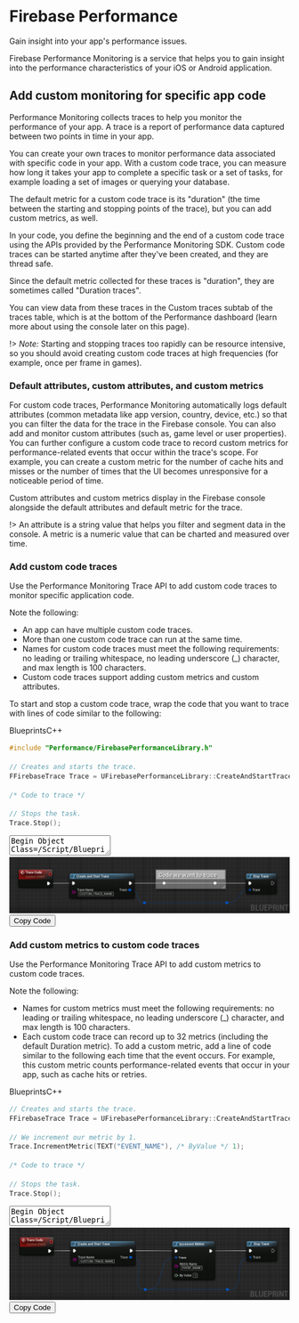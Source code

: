 # Firebase Performance
Gain insight into your app's performance issues.

Firebase Performance Monitoring is a service that helps you to gain insight into the performance characteristics of your iOS or Android application.

## Add custom monitoring for specific app code

Performance Monitoring collects traces to help you monitor the performance of your app. A trace is a report of performance data captured between two points in time in your app.

You can create your own traces to monitor performance data associated with specific code in your app. With a custom code trace, you can measure how long it takes your app to complete a specific task or a set of tasks, for example loading a set of images or querying your database.

The default metric for a custom code trace is its "duration" (the time between the starting and stopping points of the trace), but you can add custom metrics, as well.

In your code, you define the beginning and the end of a custom code trace using the APIs provided by the Performance Monitoring SDK. Custom code traces can be started anytime after they've been created, and they are thread safe.

Since the default metric collected for these traces is "duration", they are sometimes called "Duration traces".

You can view data from these traces in the Custom traces subtab of the traces table, which is at the bottom of the Performance dashboard (learn more about using the console later on this page).

!> *Note:* Starting and stopping traces too rapidly can be resource intensive, so you should avoid creating custom code traces at high frequencies (for example, once per frame in games).

### Default attributes, custom attributes, and custom metrics
For custom code traces, Performance Monitoring automatically logs default attributes (common metadata like app version, country, device, etc.) so that you can filter the data for the trace in the Firebase console. You can also add and monitor custom attributes (such as, game level or user properties).
You can further configure a custom code trace to record custom metrics for performance-related events that occur within the trace's scope. For example, you can create a custom metric for the number of cache hits and misses or the number of times that the UI becomes unresponsive for a noticeable period of time.

Custom attributes and custom metrics display in the Firebase console alongside the default attributes and default metric for the trace.

!> An attribute is a string value that helps you filter and segment data in the console. A metric is a numeric value that can be charted and measured over time.

### Add custom code traces
Use the Performance Monitoring Trace API to add custom code traces to monitor specific application code.

Note the following:

 - An app can have multiple custom code traces.
 - More than one custom code trace can run at the same time.
 - Names for custom code traces must meet the following requirements: no leading or trailing whitespace, no leading underscore (_) character, and max length is 100 characters.
 - Custom code traces support adding custom metrics and custom attributes.

To start and stop a custom code trace, wrap the code that you want to trace with lines of code similar to the following:

<div class="code-switcher show-cpp-false">
<div class="switcher" >
<span class="sw-bp" onclick="switchBp()">Blueprints</span><span class="sw-cpp" onclick="switchCpp()">C++</span>
</div>
<div class="cpp">

```cpp
#include "Performance/FirebasePerformanceLibrary.h"

// Creates and starts the trace.
FFirebaseTrace Trace = UFirebasePerformanceLibrary::CreateAndStartTrace(TEXT("CUSTOM_TRACE_NAME"));

/* Code to trace */

// Stops the task.
Trace.Stop();
```

</div>
<div class="bp">
<div class="bpcode">
<textarea readonly>
Begin Object Class=/Script/BlueprintGraph.K2Node_CustomEvent Name="K2Node_CustomEvent_46"
   CustomFunctionName="Trace Code"
   NodePosX=6528
   NodePosY=-15521
   NodeGuid=634BD2924AB6EDC61591B8A59BFC3D84
   CustomProperties Pin (PinId=E04F459C40323C489ADCB4ACD358CEBD,PinName="OutputDelegate",Direction="EGPD_Output",PinType.PinCategory="delegate",PinType.PinSubCategory="",PinType.PinSubCategoryObject=None,PinType.PinSubCategoryMemberReference=(),PinType.PinValueType=(),PinType.ContainerType=None,PinType.bIsReference=False,PinType.bIsConst=False,PinType.bIsWeakPointer=False,PinType.bIsUObjectWrapper=False,PersistentGuid=00000000000000000000000000000000,bHidden=False,bNotConnectable=False,bDefaultValueIsReadOnly=False,bDefaultValueIsIgnored=False,bAdvancedView=False,bOrphanedPin=False,)
   CustomProperties Pin (PinId=31FF503D47DBD4DC2192A48DA2BF1257,PinName="then",Direction="EGPD_Output",PinType.PinCategory="exec",PinType.PinSubCategory="",PinType.PinSubCategoryObject=None,PinType.PinSubCategoryMemberReference=(),PinType.PinValueType=(),PinType.ContainerType=None,PinType.bIsReference=False,PinType.bIsConst=False,PinType.bIsWeakPointer=False,PinType.bIsUObjectWrapper=False,LinkedTo=(K2Node_CallFunction_262 F1D2401B44FA2BB7F8F8F489794F2CBC,),PersistentGuid=00000000000000000000000000000000,bHidden=False,bNotConnectable=False,bDefaultValueIsReadOnly=False,bDefaultValueIsIgnored=False,bAdvancedView=False,bOrphanedPin=False,)
End Object
Begin Object Class=/Script/BlueprintGraph.K2Node_CallFunction Name="K2Node_CallFunction_262"
   FunctionReference=(MemberParent=Class'"/Script/FirebaseFeatures.FirebasePerformanceLibrary"',MemberName="CreateAndStartTrace")
   NodePosX=6736
   NodePosY=-15505
   NodeGuid=718777F641EA9AF79B3206A155859DD8
   CustomProperties Pin (PinId=F1D2401B44FA2BB7F8F8F489794F2CBC,PinName="execute",PinToolTip="\nExec",PinType.PinCategory="exec",PinType.PinSubCategory="",PinType.PinSubCategoryObject=None,PinType.PinSubCategoryMemberReference=(),PinType.PinValueType=(),PinType.ContainerType=None,PinType.bIsReference=False,PinType.bIsConst=False,PinType.bIsWeakPointer=False,PinType.bIsUObjectWrapper=False,LinkedTo=(K2Node_CustomEvent_46 31FF503D47DBD4DC2192A48DA2BF1257,),PersistentGuid=00000000000000000000000000000000,bHidden=False,bNotConnectable=False,bDefaultValueIsReadOnly=False,bDefaultValueIsIgnored=False,bAdvancedView=False,bOrphanedPin=False,)
   CustomProperties Pin (PinId=58D2C6C24AFF2AE5AF9358A4F8CC4046,PinName="then",PinToolTip="\nExec",Direction="EGPD_Output",PinType.PinCategory="exec",PinType.PinSubCategory="",PinType.PinSubCategoryObject=None,PinType.PinSubCategoryMemberReference=(),PinType.PinValueType=(),PinType.ContainerType=None,PinType.bIsReference=False,PinType.bIsConst=False,PinType.bIsWeakPointer=False,PinType.bIsUObjectWrapper=False,LinkedTo=(K2Node_Knot_2 5AB355F344BEBD4C177F1FB94D6136A7,),PersistentGuid=00000000000000000000000000000000,bHidden=False,bNotConnectable=False,bDefaultValueIsReadOnly=False,bDefaultValueIsIgnored=False,bAdvancedView=False,bOrphanedPin=False,)
   CustomProperties Pin (PinId=0D92B7A7481E34E858051989B9E099DA,PinName="self",PinFriendlyName=NSLOCTEXT("K2Node", "Target", "Target"),PinToolTip="Target\nFirebase Performance Library Object Reference",PinType.PinCategory="object",PinType.PinSubCategory="",PinType.PinSubCategoryObject=Class'"/Script/FirebaseFeatures.FirebasePerformanceLibrary"',PinType.PinSubCategoryMemberReference=(),PinType.PinValueType=(),PinType.ContainerType=None,PinType.bIsReference=False,PinType.bIsConst=False,PinType.bIsWeakPointer=False,PinType.bIsUObjectWrapper=False,DefaultObject="/Script/FirebaseFeatures.Default__FirebasePerformanceLibrary",PersistentGuid=00000000000000000000000000000000,bHidden=True,bNotConnectable=False,bDefaultValueIsReadOnly=False,bDefaultValueIsIgnored=False,bAdvancedView=False,bOrphanedPin=False,)
   CustomProperties Pin (PinId=14F0A276476BA8F72C8337A9193B0A51,PinName="TraceName",PinToolTip="Trace Name\nString\n\nThe name of the Trace.",PinType.PinCategory="string",PinType.PinSubCategory="",PinType.PinSubCategoryObject=None,PinType.PinSubCategoryMemberReference=(),PinType.PinValueType=(),PinType.ContainerType=None,PinType.bIsReference=False,PinType.bIsConst=False,PinType.bIsWeakPointer=False,PinType.bIsUObjectWrapper=False,DefaultValue="CUSTOM_TRACE_NAME",PersistentGuid=00000000000000000000000000000000,bHidden=False,bNotConnectable=False,bDefaultValueIsReadOnly=False,bDefaultValueIsIgnored=False,bAdvancedView=False,bOrphanedPin=False,)
   CustomProperties Pin (PinId=036837D446B68502785381960B4E29A5,PinName="ReturnValue",PinFriendlyName="Trace",PinToolTip="Trace\nFirebase Trace Structure\n\nThe FFirebaseTrace object.",Direction="EGPD_Output",PinType.PinCategory="struct",PinType.PinSubCategory="",PinType.PinSubCategoryObject=ScriptStruct'"/Script/FirebaseFeatures.FirebaseTrace"',PinType.PinSubCategoryMemberReference=(),PinType.PinValueType=(),PinType.ContainerType=None,PinType.bIsReference=False,PinType.bIsConst=False,PinType.bIsWeakPointer=False,PinType.bIsUObjectWrapper=False,LinkedTo=(K2Node_Knot_4 3105F9AA4D4055A9492CB38A095150EC,),PersistentGuid=00000000000000000000000000000000,bHidden=False,bNotConnectable=False,bDefaultValueIsReadOnly=False,bDefaultValueIsIgnored=False,bAdvancedView=False,bOrphanedPin=False,)
End Object
Begin Object Class=/Script/BlueprintGraph.K2Node_Knot Name="K2Node_Knot_2"
   NodePosX=7104
   NodePosY=-15472
   NodeGuid=F8CB45CF4D8D13F94E5920B2336B8334
   CustomProperties Pin (PinId=5AB355F344BEBD4C177F1FB94D6136A7,PinName="InputPin",PinType.PinCategory="exec",PinType.PinSubCategory="",PinType.PinSubCategoryObject=None,PinType.PinSubCategoryMemberReference=(),PinType.PinValueType=(),PinType.ContainerType=None,PinType.bIsReference=False,PinType.bIsConst=False,PinType.bIsWeakPointer=False,PinType.bIsUObjectWrapper=False,LinkedTo=(K2Node_CallFunction_262 58D2C6C24AFF2AE5AF9358A4F8CC4046,),PersistentGuid=00000000000000000000000000000000,bHidden=False,bNotConnectable=False,bDefaultValueIsReadOnly=False,bDefaultValueIsIgnored=True,bAdvancedView=False,bOrphanedPin=False,)
   CustomProperties Pin (PinId=A3851A8B46A4EE27B6FD75BEAD8D5437,PinName="OutputPin",Direction="EGPD_Output",PinType.PinCategory="exec",PinType.PinSubCategory="",PinType.PinSubCategoryObject=None,PinType.PinSubCategoryMemberReference=(),PinType.PinValueType=(),PinType.ContainerType=None,PinType.bIsReference=False,PinType.bIsConst=False,PinType.bIsWeakPointer=False,PinType.bIsUObjectWrapper=False,LinkedTo=(K2Node_Knot_3 6594E9CE4DECE08C00FA37BB187A176C,),PersistentGuid=00000000000000000000000000000000,bHidden=False,bNotConnectable=False,bDefaultValueIsReadOnly=False,bDefaultValueIsIgnored=False,bAdvancedView=False,bOrphanedPin=False,)
End Object
Begin Object Class=/Script/UnrealEd.EdGraphNode_Comment Name="EdGraphNode_Comment_24"
   bCommentBubbleVisible_InDetailsPanel=False
   NodePosX=7088
   NodePosY=-15520
   NodeWidth=288
   NodeHeight=80
   bCommentBubblePinned=False
   bCommentBubbleVisible=False
   NodeComment="Code we want to trace"
   NodeGuid=B02B155D46FDFD9B81710DAAD08C8040
End Object
Begin Object Class=/Script/BlueprintGraph.K2Node_Knot Name="K2Node_Knot_3"
   NodePosX=7312
   NodePosY=-15472
   NodeGuid=97EB8B4144D024CEECED68A02D849B6B
   CustomProperties Pin (PinId=6594E9CE4DECE08C00FA37BB187A176C,PinName="InputPin",PinType.PinCategory="exec",PinType.PinSubCategory="",PinType.PinSubCategoryObject=None,PinType.PinSubCategoryMemberReference=(),PinType.PinValueType=(),PinType.ContainerType=None,PinType.bIsReference=False,PinType.bIsConst=False,PinType.bIsWeakPointer=False,PinType.bIsUObjectWrapper=False,LinkedTo=(K2Node_Knot_2 A3851A8B46A4EE27B6FD75BEAD8D5437,),PersistentGuid=00000000000000000000000000000000,bHidden=False,bNotConnectable=False,bDefaultValueIsReadOnly=False,bDefaultValueIsIgnored=True,bAdvancedView=False,bOrphanedPin=False,)
   CustomProperties Pin (PinId=CD6CEDE443E3B3F2A78A9E878C0FC743,PinName="OutputPin",Direction="EGPD_Output",PinType.PinCategory="exec",PinType.PinSubCategory="",PinType.PinSubCategoryObject=None,PinType.PinSubCategoryMemberReference=(),PinType.PinValueType=(),PinType.ContainerType=None,PinType.bIsReference=False,PinType.bIsConst=False,PinType.bIsWeakPointer=False,PinType.bIsUObjectWrapper=False,LinkedTo=(K2Node_CallFunction_263 E63C656C4FB5B43A93067DA385D53548,),PersistentGuid=00000000000000000000000000000000,bHidden=False,bNotConnectable=False,bDefaultValueIsReadOnly=False,bDefaultValueIsIgnored=False,bAdvancedView=False,bOrphanedPin=False,)
End Object
Begin Object Class=/Script/BlueprintGraph.K2Node_CallFunction Name="K2Node_CallFunction_263"
   FunctionReference=(MemberParent=Class'"/Script/FirebaseFeatures.FirebasePerformanceLibrary"',MemberName="Blueprint_Stop")
   NodePosX=7456
   NodePosY=-15505
   NodeGuid=9EC8C4B045F621CDFBE247A8359E72A0
   CustomProperties Pin (PinId=E63C656C4FB5B43A93067DA385D53548,PinName="execute",PinToolTip="\nExec",PinType.PinCategory="exec",PinType.PinSubCategory="",PinType.PinSubCategoryObject=None,PinType.PinSubCategoryMemberReference=(),PinType.PinValueType=(),PinType.ContainerType=None,PinType.bIsReference=False,PinType.bIsConst=False,PinType.bIsWeakPointer=False,PinType.bIsUObjectWrapper=False,LinkedTo=(K2Node_Knot_3 CD6CEDE443E3B3F2A78A9E878C0FC743,),PersistentGuid=00000000000000000000000000000000,bHidden=False,bNotConnectable=False,bDefaultValueIsReadOnly=False,bDefaultValueIsIgnored=False,bAdvancedView=False,bOrphanedPin=False,)
   CustomProperties Pin (PinId=346C2E5D4A0A3B5C09C7B088B5C90BE3,PinName="then",PinToolTip="\nExec",Direction="EGPD_Output",PinType.PinCategory="exec",PinType.PinSubCategory="",PinType.PinSubCategoryObject=None,PinType.PinSubCategoryMemberReference=(),PinType.PinValueType=(),PinType.ContainerType=None,PinType.bIsReference=False,PinType.bIsConst=False,PinType.bIsWeakPointer=False,PinType.bIsUObjectWrapper=False,PersistentGuid=00000000000000000000000000000000,bHidden=False,bNotConnectable=False,bDefaultValueIsReadOnly=False,bDefaultValueIsIgnored=False,bAdvancedView=False,bOrphanedPin=False,)
   CustomProperties Pin (PinId=24167AFE4E48C0B3A38B378EDF937E5E,PinName="self",PinFriendlyName=NSLOCTEXT("K2Node", "Target", "Target"),PinToolTip="Target\nFirebase Performance Library Object Reference",PinType.PinCategory="object",PinType.PinSubCategory="",PinType.PinSubCategoryObject=Class'"/Script/FirebaseFeatures.FirebasePerformanceLibrary"',PinType.PinSubCategoryMemberReference=(),PinType.PinValueType=(),PinType.ContainerType=None,PinType.bIsReference=False,PinType.bIsConst=False,PinType.bIsWeakPointer=False,PinType.bIsUObjectWrapper=False,DefaultObject="/Script/FirebaseFeatures.Default__FirebasePerformanceLibrary",PersistentGuid=00000000000000000000000000000000,bHidden=True,bNotConnectable=False,bDefaultValueIsReadOnly=False,bDefaultValueIsIgnored=False,bAdvancedView=False,bOrphanedPin=False,)
   CustomProperties Pin (PinId=1D402C4647A9C2B3CA8B81997EC94D5D,PinName="Trace",PinToolTip="Trace\nFirebase Trace Structure (by ref)",PinType.PinCategory="struct",PinType.PinSubCategory="",PinType.PinSubCategoryObject=ScriptStruct'"/Script/FirebaseFeatures.FirebaseTrace"',PinType.PinSubCategoryMemberReference=(),PinType.PinValueType=(),PinType.ContainerType=None,PinType.bIsReference=True,PinType.bIsConst=False,PinType.bIsWeakPointer=False,PinType.bIsUObjectWrapper=False,LinkedTo=(K2Node_Knot_7 5D83D8C8474ABC3952934D9BCF140AAB,),PersistentGuid=00000000000000000000000000000000,bHidden=False,bNotConnectable=False,bDefaultValueIsReadOnly=False,bDefaultValueIsIgnored=False,bAdvancedView=False,bOrphanedPin=False,)
End Object
Begin Object Class=/Script/BlueprintGraph.K2Node_Knot Name="K2Node_Knot_4"
   NodePosX=7024
   NodePosY=-15392
   NodeGuid=1A2FAAE04EC61B0C305A608B5A46880F
   CustomProperties Pin (PinId=3105F9AA4D4055A9492CB38A095150EC,PinName="InputPin",PinType.PinCategory="struct",PinType.PinSubCategory="",PinType.PinSubCategoryObject=ScriptStruct'"/Script/FirebaseFeatures.FirebaseTrace"',PinType.PinSubCategoryMemberReference=(),PinType.PinValueType=(),PinType.ContainerType=None,PinType.bIsReference=False,PinType.bIsConst=False,PinType.bIsWeakPointer=False,PinType.bIsUObjectWrapper=False,LinkedTo=(K2Node_CallFunction_262 036837D446B68502785381960B4E29A5,),PersistentGuid=00000000000000000000000000000000,bHidden=False,bNotConnectable=False,bDefaultValueIsReadOnly=False,bDefaultValueIsIgnored=True,bAdvancedView=False,bOrphanedPin=False,)
   CustomProperties Pin (PinId=3573D69D49ED3E57781D848CF0E0E5C6,PinName="OutputPin",Direction="EGPD_Output",PinType.PinCategory="struct",PinType.PinSubCategory="",PinType.PinSubCategoryObject=ScriptStruct'"/Script/FirebaseFeatures.FirebaseTrace"',PinType.PinSubCategoryMemberReference=(),PinType.PinValueType=(),PinType.ContainerType=None,PinType.bIsReference=False,PinType.bIsConst=False,PinType.bIsWeakPointer=False,PinType.bIsUObjectWrapper=False,LinkedTo=(K2Node_Knot_7 1A350E514E7D5034EEC9B29934E5D4C4,),PersistentGuid=00000000000000000000000000000000,bHidden=False,bNotConnectable=False,bDefaultValueIsReadOnly=False,bDefaultValueIsIgnored=False,bAdvancedView=False,bOrphanedPin=False,)
End Object
Begin Object Class=/Script/BlueprintGraph.K2Node_Knot Name="K2Node_Knot_7"
   NodePosX=7360
   NodePosY=-15392
   NodeGuid=6E6069754F2FA7F03F6065BCF7FB5D3E
   CustomProperties Pin (PinId=1A350E514E7D5034EEC9B29934E5D4C4,PinName="InputPin",PinType.PinCategory="struct",PinType.PinSubCategory="",PinType.PinSubCategoryObject=ScriptStruct'"/Script/FirebaseFeatures.FirebaseTrace"',PinType.PinSubCategoryMemberReference=(),PinType.PinValueType=(),PinType.ContainerType=None,PinType.bIsReference=False,PinType.bIsConst=False,PinType.bIsWeakPointer=False,PinType.bIsUObjectWrapper=False,LinkedTo=(K2Node_Knot_4 3573D69D49ED3E57781D848CF0E0E5C6,),PersistentGuid=00000000000000000000000000000000,bHidden=False,bNotConnectable=False,bDefaultValueIsReadOnly=False,bDefaultValueIsIgnored=True,bAdvancedView=False,bOrphanedPin=False,)
   CustomProperties Pin (PinId=5D83D8C8474ABC3952934D9BCF140AAB,PinName="OutputPin",Direction="EGPD_Output",PinType.PinCategory="struct",PinType.PinSubCategory="",PinType.PinSubCategoryObject=ScriptStruct'"/Script/FirebaseFeatures.FirebaseTrace"',PinType.PinSubCategoryMemberReference=(),PinType.PinValueType=(),PinType.ContainerType=None,PinType.bIsReference=False,PinType.bIsConst=False,PinType.bIsWeakPointer=False,PinType.bIsUObjectWrapper=False,LinkedTo=(K2Node_CallFunction_263 1D402C4647A9C2B3CA8B81997EC94D5D,),PersistentGuid=00000000000000000000000000000000,bHidden=False,bNotConnectable=False,bDefaultValueIsReadOnly=False,bDefaultValueIsIgnored=False,bAdvancedView=False,bOrphanedPin=False,)
End Object
</textarea>
<img src="_images/PerformanceTraceCode.png"/>
<button onclick="copyBlueprintCode(this)">Copy Code</button>
</div>
</div>
</div>

### Add custom metrics to custom code traces
Use the Performance Monitoring Trace API to add custom metrics to custom code traces.

Note the following:
 - Names for custom metrics must meet the following requirements: no leading or trailing whitespace, no leading underscore (_) character, and max length is 100 characters.
 - Each custom code trace can record up to 32 metrics (including the default Duration metric).
To add a custom metric, add a line of code similar to the following each time that the event occurs. For example, this custom metric counts performance-related events that occur in your app, such as cache hits or retries.


<div class="code-switcher show-cpp-false">
<div class="switcher" >
<span class="sw-bp" onclick="switchBp()">Blueprints</span><span class="sw-cpp" onclick="switchCpp()">C++</span>
</div>
<div class="cpp">

```cpp
// Creates and starts the trace.
FFirebaseTrace Trace = UFirebasePerformanceLibrary::CreateAndStartTrace(TEXT("CUSTOM_TRACE_NAME"));

// We increment our metric by 1.
Trace.IncrementMetric(TEXT("EVENT_NAME"), /* ByValue */ 1);

/* Code to trace */

// Stops the task.
Trace.Stop();
```

</div>
<div class="bp">
<div class="bpcode">
<textarea readonly>
Begin Object Class=/Script/BlueprintGraph.K2Node_CustomEvent Name="K2Node_CustomEvent_46"
   CustomFunctionName="Trace Code"
   NodePosX=6528
   NodePosY=-15521
   NodeGuid=634BD2924AB6EDC61591B8A59BFC3D84
   CustomProperties Pin (PinId=E04F459C40323C489ADCB4ACD358CEBD,PinName="OutputDelegate",Direction="EGPD_Output",PinType.PinCategory="delegate",PinType.PinSubCategory="",PinType.PinSubCategoryObject=None,PinType.PinSubCategoryMemberReference=(),PinType.PinValueType=(),PinType.ContainerType=None,PinType.bIsReference=False,PinType.bIsConst=False,PinType.bIsWeakPointer=False,PinType.bIsUObjectWrapper=False,PersistentGuid=00000000000000000000000000000000,bHidden=False,bNotConnectable=False,bDefaultValueIsReadOnly=False,bDefaultValueIsIgnored=False,bAdvancedView=False,bOrphanedPin=False,)
   CustomProperties Pin (PinId=31FF503D47DBD4DC2192A48DA2BF1257,PinName="then",Direction="EGPD_Output",PinType.PinCategory="exec",PinType.PinSubCategory="",PinType.PinSubCategoryObject=None,PinType.PinSubCategoryMemberReference=(),PinType.PinValueType=(),PinType.ContainerType=None,PinType.bIsReference=False,PinType.bIsConst=False,PinType.bIsWeakPointer=False,PinType.bIsUObjectWrapper=False,LinkedTo=(K2Node_CallFunction_262 F1D2401B44FA2BB7F8F8F489794F2CBC,),PersistentGuid=00000000000000000000000000000000,bHidden=False,bNotConnectable=False,bDefaultValueIsReadOnly=False,bDefaultValueIsIgnored=False,bAdvancedView=False,bOrphanedPin=False,)
End Object
Begin Object Class=/Script/BlueprintGraph.K2Node_CallFunction Name="K2Node_CallFunction_262"
   FunctionReference=(MemberParent=Class'"/Script/FirebaseFeatures.FirebasePerformanceLibrary"',MemberName="CreateAndStartTrace")
   NodePosX=6736
   NodePosY=-15505
   NodeGuid=718777F641EA9AF79B3206A155859DD8
   CustomProperties Pin (PinId=F1D2401B44FA2BB7F8F8F489794F2CBC,PinName="execute",PinToolTip="\nExec",PinType.PinCategory="exec",PinType.PinSubCategory="",PinType.PinSubCategoryObject=None,PinType.PinSubCategoryMemberReference=(),PinType.PinValueType=(),PinType.ContainerType=None,PinType.bIsReference=False,PinType.bIsConst=False,PinType.bIsWeakPointer=False,PinType.bIsUObjectWrapper=False,LinkedTo=(K2Node_CustomEvent_46 31FF503D47DBD4DC2192A48DA2BF1257,),PersistentGuid=00000000000000000000000000000000,bHidden=False,bNotConnectable=False,bDefaultValueIsReadOnly=False,bDefaultValueIsIgnored=False,bAdvancedView=False,bOrphanedPin=False,)
   CustomProperties Pin (PinId=58D2C6C24AFF2AE5AF9358A4F8CC4046,PinName="then",PinToolTip="\nExec",Direction="EGPD_Output",PinType.PinCategory="exec",PinType.PinSubCategory="",PinType.PinSubCategoryObject=None,PinType.PinSubCategoryMemberReference=(),PinType.PinValueType=(),PinType.ContainerType=None,PinType.bIsReference=False,PinType.bIsConst=False,PinType.bIsWeakPointer=False,PinType.bIsUObjectWrapper=False,LinkedTo=(K2Node_CallFunction_264 19FE89AF4BEBA4863C391582D3A85B8A,),PersistentGuid=00000000000000000000000000000000,bHidden=False,bNotConnectable=False,bDefaultValueIsReadOnly=False,bDefaultValueIsIgnored=False,bAdvancedView=False,bOrphanedPin=False,)
   CustomProperties Pin (PinId=0D92B7A7481E34E858051989B9E099DA,PinName="self",PinFriendlyName=NSLOCTEXT("K2Node", "Target", "Target"),PinToolTip="Target\nFirebase Performance Library Object Reference",PinType.PinCategory="object",PinType.PinSubCategory="",PinType.PinSubCategoryObject=Class'"/Script/FirebaseFeatures.FirebasePerformanceLibrary"',PinType.PinSubCategoryMemberReference=(),PinType.PinValueType=(),PinType.ContainerType=None,PinType.bIsReference=False,PinType.bIsConst=False,PinType.bIsWeakPointer=False,PinType.bIsUObjectWrapper=False,DefaultObject="/Script/FirebaseFeatures.Default__FirebasePerformanceLibrary",PersistentGuid=00000000000000000000000000000000,bHidden=True,bNotConnectable=False,bDefaultValueIsReadOnly=False,bDefaultValueIsIgnored=False,bAdvancedView=False,bOrphanedPin=False,)
   CustomProperties Pin (PinId=14F0A276476BA8F72C8337A9193B0A51,PinName="TraceName",PinToolTip="Trace Name\nString\n\nThe name of the Trace.",PinType.PinCategory="string",PinType.PinSubCategory="",PinType.PinSubCategoryObject=None,PinType.PinSubCategoryMemberReference=(),PinType.PinValueType=(),PinType.ContainerType=None,PinType.bIsReference=False,PinType.bIsConst=False,PinType.bIsWeakPointer=False,PinType.bIsUObjectWrapper=False,DefaultValue="CUSTOM_TRACE_NAME",PersistentGuid=00000000000000000000000000000000,bHidden=False,bNotConnectable=False,bDefaultValueIsReadOnly=False,bDefaultValueIsIgnored=False,bAdvancedView=False,bOrphanedPin=False,)
   CustomProperties Pin (PinId=036837D446B68502785381960B4E29A5,PinName="ReturnValue",PinFriendlyName=NSLOCTEXT("", "13244F3D4E873F1178BBCBBE19F33F7A", "Trace"),PinToolTip="Trace\nFirebase Trace Structure\n\nThe FFirebaseTrace object.",Direction="EGPD_Output",PinType.PinCategory="struct",PinType.PinSubCategory="",PinType.PinSubCategoryObject=ScriptStruct'"/Script/FirebaseFeatures.FirebaseTrace"',PinType.PinSubCategoryMemberReference=(),PinType.PinValueType=(),PinType.ContainerType=None,PinType.bIsReference=False,PinType.bIsConst=False,PinType.bIsWeakPointer=False,PinType.bIsUObjectWrapper=False,LinkedTo=(K2Node_Knot_4 3105F9AA4D4055A9492CB38A095150EC,),PersistentGuid=00000000000000000000000000000000,bHidden=False,bNotConnectable=False,bDefaultValueIsReadOnly=False,bDefaultValueIsIgnored=False,bAdvancedView=False,bOrphanedPin=False,)
End Object
Begin Object Class=/Script/BlueprintGraph.K2Node_CallFunction Name="K2Node_CallFunction_263"
   FunctionReference=(MemberParent=Class'"/Script/FirebaseFeatures.FirebasePerformanceLibrary"',MemberName="Blueprint_Stop")
   NodePosX=7456
   NodePosY=-15505
   NodeGuid=9EC8C4B045F621CDFBE247A8359E72A0
   CustomProperties Pin (PinId=E63C656C4FB5B43A93067DA385D53548,PinName="execute",PinToolTip="\nExec",PinType.PinCategory="exec",PinType.PinSubCategory="",PinType.PinSubCategoryObject=None,PinType.PinSubCategoryMemberReference=(),PinType.PinValueType=(),PinType.ContainerType=None,PinType.bIsReference=False,PinType.bIsConst=False,PinType.bIsWeakPointer=False,PinType.bIsUObjectWrapper=False,LinkedTo=(K2Node_CallFunction_264 8CBF12DE4C529BDC9241D68D1A37D1EE,),PersistentGuid=00000000000000000000000000000000,bHidden=False,bNotConnectable=False,bDefaultValueIsReadOnly=False,bDefaultValueIsIgnored=False,bAdvancedView=False,bOrphanedPin=False,)
   CustomProperties Pin (PinId=346C2E5D4A0A3B5C09C7B088B5C90BE3,PinName="then",PinToolTip="\nExec",Direction="EGPD_Output",PinType.PinCategory="exec",PinType.PinSubCategory="",PinType.PinSubCategoryObject=None,PinType.PinSubCategoryMemberReference=(),PinType.PinValueType=(),PinType.ContainerType=None,PinType.bIsReference=False,PinType.bIsConst=False,PinType.bIsWeakPointer=False,PinType.bIsUObjectWrapper=False,PersistentGuid=00000000000000000000000000000000,bHidden=False,bNotConnectable=False,bDefaultValueIsReadOnly=False,bDefaultValueIsIgnored=False,bAdvancedView=False,bOrphanedPin=False,)
   CustomProperties Pin (PinId=24167AFE4E48C0B3A38B378EDF937E5E,PinName="self",PinFriendlyName=NSLOCTEXT("K2Node", "Target", "Target"),PinToolTip="Target\nFirebase Performance Library Object Reference",PinType.PinCategory="object",PinType.PinSubCategory="",PinType.PinSubCategoryObject=Class'"/Script/FirebaseFeatures.FirebasePerformanceLibrary"',PinType.PinSubCategoryMemberReference=(),PinType.PinValueType=(),PinType.ContainerType=None,PinType.bIsReference=False,PinType.bIsConst=False,PinType.bIsWeakPointer=False,PinType.bIsUObjectWrapper=False,DefaultObject="/Script/FirebaseFeatures.Default__FirebasePerformanceLibrary",PersistentGuid=00000000000000000000000000000000,bHidden=True,bNotConnectable=False,bDefaultValueIsReadOnly=False,bDefaultValueIsIgnored=False,bAdvancedView=False,bOrphanedPin=False,)
   CustomProperties Pin (PinId=1D402C4647A9C2B3CA8B81997EC94D5D,PinName="Trace",PinToolTip="Trace\nFirebase Trace Structure (by ref)",PinType.PinCategory="struct",PinType.PinSubCategory="",PinType.PinSubCategoryObject=ScriptStruct'"/Script/FirebaseFeatures.FirebaseTrace"',PinType.PinSubCategoryMemberReference=(),PinType.PinValueType=(),PinType.ContainerType=None,PinType.bIsReference=True,PinType.bIsConst=False,PinType.bIsWeakPointer=False,PinType.bIsUObjectWrapper=False,LinkedTo=(K2Node_Knot_7 5D83D8C8474ABC3952934D9BCF140AAB,),PersistentGuid=00000000000000000000000000000000,bHidden=False,bNotConnectable=False,bDefaultValueIsReadOnly=False,bDefaultValueIsIgnored=False,bAdvancedView=False,bOrphanedPin=False,)
End Object
Begin Object Class=/Script/BlueprintGraph.K2Node_Knot Name="K2Node_Knot_4"
   NodePosX=7024
   NodePosY=-15312
   NodeGuid=1A2FAAE04EC61B0C305A608B5A46880F
   CustomProperties Pin (PinId=3105F9AA4D4055A9492CB38A095150EC,PinName="InputPin",PinType.PinCategory="struct",PinType.PinSubCategory="",PinType.PinSubCategoryObject=ScriptStruct'"/Script/FirebaseFeatures.FirebaseTrace"',PinType.PinSubCategoryMemberReference=(),PinType.PinValueType=(),PinType.ContainerType=None,PinType.bIsReference=False,PinType.bIsConst=False,PinType.bIsWeakPointer=False,PinType.bIsUObjectWrapper=False,LinkedTo=(K2Node_CallFunction_262 036837D446B68502785381960B4E29A5,),PersistentGuid=00000000000000000000000000000000,bHidden=False,bNotConnectable=False,bDefaultValueIsReadOnly=False,bDefaultValueIsIgnored=True,bAdvancedView=False,bOrphanedPin=False,)
   CustomProperties Pin (PinId=3573D69D49ED3E57781D848CF0E0E5C6,PinName="OutputPin",Direction="EGPD_Output",PinType.PinCategory="struct",PinType.PinSubCategory="",PinType.PinSubCategoryObject=ScriptStruct'"/Script/FirebaseFeatures.FirebaseTrace"',PinType.PinSubCategoryMemberReference=(),PinType.PinValueType=(),PinType.ContainerType=None,PinType.bIsReference=False,PinType.bIsConst=False,PinType.bIsWeakPointer=False,PinType.bIsUObjectWrapper=False,LinkedTo=(K2Node_Knot_7 1A350E514E7D5034EEC9B29934E5D4C4,K2Node_CallFunction_264 B9C04A984F6FDD9C152F7482D79D2BF0,),PersistentGuid=00000000000000000000000000000000,bHidden=False,bNotConnectable=False,bDefaultValueIsReadOnly=False,bDefaultValueIsIgnored=False,bAdvancedView=False,bOrphanedPin=False,)
End Object
Begin Object Class=/Script/BlueprintGraph.K2Node_Knot Name="K2Node_Knot_7"
   NodePosX=7360
   NodePosY=-15312
   NodeGuid=6E6069754F2FA7F03F6065BCF7FB5D3E
   CustomProperties Pin (PinId=1A350E514E7D5034EEC9B29934E5D4C4,PinName="InputPin",PinType.PinCategory="struct",PinType.PinSubCategory="",PinType.PinSubCategoryObject=ScriptStruct'"/Script/FirebaseFeatures.FirebaseTrace"',PinType.PinSubCategoryMemberReference=(),PinType.PinValueType=(),PinType.ContainerType=None,PinType.bIsReference=False,PinType.bIsConst=False,PinType.bIsWeakPointer=False,PinType.bIsUObjectWrapper=False,LinkedTo=(K2Node_Knot_4 3573D69D49ED3E57781D848CF0E0E5C6,),PersistentGuid=00000000000000000000000000000000,bHidden=False,bNotConnectable=False,bDefaultValueIsReadOnly=False,bDefaultValueIsIgnored=True,bAdvancedView=False,bOrphanedPin=False,)
   CustomProperties Pin (PinId=5D83D8C8474ABC3952934D9BCF140AAB,PinName="OutputPin",Direction="EGPD_Output",PinType.PinCategory="struct",PinType.PinSubCategory="",PinType.PinSubCategoryObject=ScriptStruct'"/Script/FirebaseFeatures.FirebaseTrace"',PinType.PinSubCategoryMemberReference=(),PinType.PinValueType=(),PinType.ContainerType=None,PinType.bIsReference=False,PinType.bIsConst=False,PinType.bIsWeakPointer=False,PinType.bIsUObjectWrapper=False,LinkedTo=(K2Node_CallFunction_263 1D402C4647A9C2B3CA8B81997EC94D5D,),PersistentGuid=00000000000000000000000000000000,bHidden=False,bNotConnectable=False,bDefaultValueIsReadOnly=False,bDefaultValueIsIgnored=False,bAdvancedView=False,bOrphanedPin=False,)
End Object
Begin Object Class=/Script/BlueprintGraph.K2Node_CallFunction Name="K2Node_CallFunction_264"
   FunctionReference=(MemberParent=Class'"/Script/FirebaseFeatures.FirebasePerformanceLibrary"',MemberName="Blueprint_IncrementMetric")
   NodePosX=7152
   NodePosY=-15504
   NodeGuid=F57803B74B1230C3A8D3A495EF56C9E0
   CustomProperties Pin (PinId=19FE89AF4BEBA4863C391582D3A85B8A,PinName="execute",PinToolTip="\nExec",PinType.PinCategory="exec",PinType.PinSubCategory="",PinType.PinSubCategoryObject=None,PinType.PinSubCategoryMemberReference=(),PinType.PinValueType=(),PinType.ContainerType=None,PinType.bIsReference=False,PinType.bIsConst=False,PinType.bIsWeakPointer=False,PinType.bIsUObjectWrapper=False,LinkedTo=(K2Node_CallFunction_262 58D2C6C24AFF2AE5AF9358A4F8CC4046,),PersistentGuid=00000000000000000000000000000000,bHidden=False,bNotConnectable=False,bDefaultValueIsReadOnly=False,bDefaultValueIsIgnored=False,bAdvancedView=False,bOrphanedPin=False,)
   CustomProperties Pin (PinId=8CBF12DE4C529BDC9241D68D1A37D1EE,PinName="then",PinToolTip="\nExec",Direction="EGPD_Output",PinType.PinCategory="exec",PinType.PinSubCategory="",PinType.PinSubCategoryObject=None,PinType.PinSubCategoryMemberReference=(),PinType.PinValueType=(),PinType.ContainerType=None,PinType.bIsReference=False,PinType.bIsConst=False,PinType.bIsWeakPointer=False,PinType.bIsUObjectWrapper=False,LinkedTo=(K2Node_CallFunction_263 E63C656C4FB5B43A93067DA385D53548,),PersistentGuid=00000000000000000000000000000000,bHidden=False,bNotConnectable=False,bDefaultValueIsReadOnly=False,bDefaultValueIsIgnored=False,bAdvancedView=False,bOrphanedPin=False,)
   CustomProperties Pin (PinId=C876B60148B5EC75F69CBC8FA1FA7179,PinName="self",PinFriendlyName=NSLOCTEXT("K2Node", "Target", "Target"),PinToolTip="Target\nFirebase Performance Library Object Reference",PinType.PinCategory="object",PinType.PinSubCategory="",PinType.PinSubCategoryObject=Class'"/Script/FirebaseFeatures.FirebasePerformanceLibrary"',PinType.PinSubCategoryMemberReference=(),PinType.PinValueType=(),PinType.ContainerType=None,PinType.bIsReference=False,PinType.bIsConst=False,PinType.bIsWeakPointer=False,PinType.bIsUObjectWrapper=False,DefaultObject="/Script/FirebaseFeatures.Default__FirebasePerformanceLibrary",PersistentGuid=00000000000000000000000000000000,bHidden=True,bNotConnectable=False,bDefaultValueIsReadOnly=False,bDefaultValueIsIgnored=False,bAdvancedView=False,bOrphanedPin=False,)
   CustomProperties Pin (PinId=B9C04A984F6FDD9C152F7482D79D2BF0,PinName="Trace",PinToolTip="Trace\nFirebase Trace Structure (by ref)",PinType.PinCategory="struct",PinType.PinSubCategory="",PinType.PinSubCategoryObject=ScriptStruct'"/Script/FirebaseFeatures.FirebaseTrace"',PinType.PinSubCategoryMemberReference=(),PinType.PinValueType=(),PinType.ContainerType=None,PinType.bIsReference=True,PinType.bIsConst=False,PinType.bIsWeakPointer=False,PinType.bIsUObjectWrapper=False,LinkedTo=(K2Node_Knot_4 3573D69D49ED3E57781D848CF0E0E5C6,),PersistentGuid=00000000000000000000000000000000,bHidden=False,bNotConnectable=False,bDefaultValueIsReadOnly=False,bDefaultValueIsIgnored=False,bAdvancedView=False,bOrphanedPin=False,)
   CustomProperties Pin (PinId=A262C29B461BA628277024888822F8D1,PinName="MetricName",PinToolTip="Metric Name\nString\n\nThe name of the metric to increment.",PinType.PinCategory="string",PinType.PinSubCategory="",PinType.PinSubCategoryObject=None,PinType.PinSubCategoryMemberReference=(),PinType.PinValueType=(),PinType.ContainerType=None,PinType.bIsReference=False,PinType.bIsConst=False,PinType.bIsWeakPointer=False,PinType.bIsUObjectWrapper=False,DefaultValue="EVENT_NAME",PersistentGuid=00000000000000000000000000000000,bHidden=False,bNotConnectable=False,bDefaultValueIsReadOnly=False,bDefaultValueIsIgnored=False,bAdvancedView=False,bOrphanedPin=False,)
   CustomProperties Pin (PinId=5E5FC818419C6D11CC708097C0173B50,PinName="ByValue",PinToolTip="By Value\nInteger64",PinType.PinCategory="int64",PinType.PinSubCategory="",PinType.PinSubCategoryObject=None,PinType.PinSubCategoryMemberReference=(),PinType.PinValueType=(),PinType.ContainerType=None,PinType.bIsReference=False,PinType.bIsConst=True,PinType.bIsWeakPointer=False,PinType.bIsUObjectWrapper=False,DefaultValue="1",AutogeneratedDefaultValue="1",PersistentGuid=00000000000000000000000000000000,bHidden=False,bNotConnectable=False,bDefaultValueIsReadOnly=False,bDefaultValueIsIgnored=False,bAdvancedView=False,bOrphanedPin=False,)
End Object
</textarea>
<img src="_images/PerformanceIncrementMetric.png"/>
<button onclick="copyBlueprintCode(this)">Copy Code</button>
</div>
</div>
</div>

